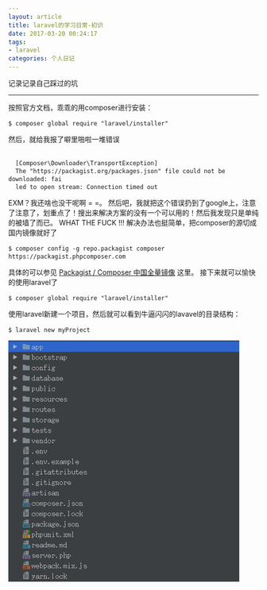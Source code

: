 ```yaml
---
layout: article
title: laravel的学习日常-初识
date: 2017-03-20 00:24:17
tags:
- laravel
categories: 个人日记
---
```


记录记录自己踩过的坑

---
按照官方文档，乖乖的用composer进行安装：
```
$ composer global require "laravel/installer"
```
然后，就给我报了噼里啪啦一堆错误
```

  [Composer\Downloader\TransportException]                                     
  The "https://packagist.org/packages.json" file could not be downloaded: fai  
  led to open stream: Connection timed out                                     

```
EXM？我还啥也没干呢啊 = =。
然后吧，我就把这个错误扔到了google上，注意了注意了，划重点了！搜出来解决方案的没有一个可以用的！然后我发现只是单纯的被墙了而已。
WHAT THE FUCK !!!
解决办法也挺简单，把composer的源切成国内镜像就好了
```
$ composer config -g repo.packagist composer https://packagist.phpcomposer.com
```
具体的可以参见 [Packagist / Composer 中国全量镜像](https://pkg.phpcomposer.com/) 这里。
接下来就可以愉快的使用laravel了
```
$ composer global require "laravel/installer"
```
使用laravel新建一个项目，然后就可以看到牛逼闪闪的lavavel的目录结构：
```
$ laravel new myProject
```
![pictures](/images/2017-3-20-15-16.png)
